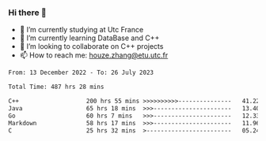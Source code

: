 ### Hi there 👋
- 🔭 I’m currently studying at Utc France
- 🌱 I’m currently learning DataBase and C++
- 👯 I’m looking to collaborate on C++ projects
- 📫 How to reach me: houze.zhang@etu.utc.fr

<!--START_SECTION:waka-->

```txt
From: 13 December 2022 - To: 26 July 2023

Total Time: 487 hrs 28 mins

C++                   200 hrs 55 mins >>>>>>>>>>---------------   41.22 %
Java                  65 hrs 18 mins  >>>----------------------   13.40 %
Go                    60 hrs 7 mins   >>>----------------------   12.33 %
Markdown              58 hrs 17 mins  >>>----------------------   11.96 %
C                     25 hrs 32 mins  >------------------------   05.24 %
```

<!--END_SECTION:waka-->
